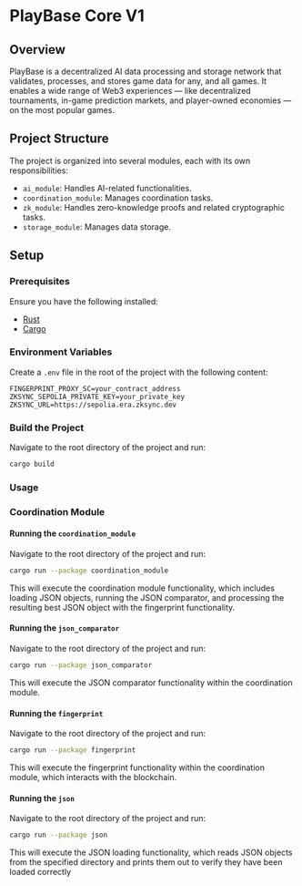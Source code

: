 # PlayBase Core V1

## Overview

PlayBase is a decentralized AI data processing and storage network that validates, processes, and stores game data for any, and all games. It enables a wide range of Web3 experiences — like decentralized tournaments, in-game prediction markets, and player-owned economies — on the most popular games.

## Project Structure

The project is organized into several modules, each with its own responsibilities:

- `ai_module`: Handles AI-related functionalities.
- `coordination_module`: Manages coordination tasks.
- `zk_module`: Handles zero-knowledge proofs and related cryptographic tasks.
- `storage_module`: Manages data storage.

## Setup

### Prerequisites

Ensure you have the following installed:

- [Rust](https://www.rust-lang.org/tools/install)
- [Cargo](https://doc.rust-lang.org/cargo/getting-started/installation.html)

### Environment Variables

Create a `.env` file in the root of the project with the following content:

```dotenv
FINGERPRINT_PROXY_SC=your_contract_address
ZKSYNC_SEPOLIA_PRIVATE_KEY=your_private_key
ZKSYNC_URL=https://sepolia.era.zksync.dev
```

### Build the Project

Navigate to the root directory of the project and run:

```bash
cargo build
```

### Usage

### Coordination Module

#### Running the `coordination_module`

Navigate to the root directory of the project and run:

```bash
cargo run --package coordination_module
```

This will execute the coordination module functionality, which includes loading JSON objects, running the JSON comparator, and processing the resulting best JSON object with the fingerprint functionality.

#### Running the `json_comparator`

Navigate to the root directory of the project and run:

```bash
cargo run --package json_comparator
```

This will execute the JSON comparator functionality within the coordination module.

#### Running the `fingerprint`

Navigate to the root directory of the project and run:


```bash
cargo run --package fingerprint
```

This will execute the fingerprint functionality within the coordination module, which interacts with the blockchain.

#### Running the `json`

Navigate to the root directory of the project and run:

```bash
cargo run --package json
```

This will execute the JSON loading functionality, which reads JSON objects from the specified directory and prints them out to verify they have been loaded correctly


